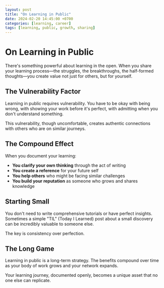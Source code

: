 ```yaml
---
layout: post
title: "On Learning in Public"
date: 2024-02-20 14:45:00 +0700
categories: [learning, career]
tags: [learning, public, growth, sharing]
---
```


# On Learning in Public

There's something powerful about learning in the open. When you share your learning process—the struggles, the breakthroughs, the half-formed thoughts—you create value not just for others, but for yourself.

## The Vulnerability Factor

Learning in public requires vulnerability. You have to be okay with being wrong, with showing your work before it's perfect, with admitting when you don't understand something.

This vulnerability, though uncomfortable, creates authentic connections with others who are on similar journeys.

## The Compound Effect

When you document your learning:

- **You clarify your own thinking** through the act of writing
- **You create a reference** for your future self
- **You help others** who might be facing similar challenges
- **You build your reputation** as someone who grows and shares knowledge

## Starting Small

You don't need to write comprehensive tutorials or have perfect insights. Sometimes a simple "TIL" (Today I Learned) post about a small discovery can be incredibly valuable to someone else.

The key is consistency over perfection.

## The Long Game

Learning in public is a long-term strategy. The benefits compound over time as your body of work grows and your network expands.

Your learning journey, documented openly, becomes a unique asset that no one else can replicate.